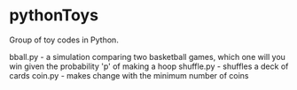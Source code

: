 pythonToys
==========

Group of toy codes in Python.

bball.py - a simulation comparing two basketball games, which one will you win given the probability 'p' of making a hoop
shuffle.py - shuffles a deck of cards
coin.py - makes change with the minimum number of coins